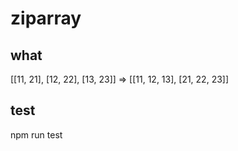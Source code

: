 # ziparray

## what 

[[11, 21], [12, 22], [13, 23]] => [[11, 12, 13], [21, 22, 23]]

## test

npm run test

